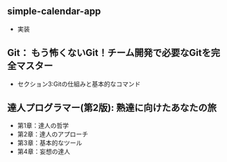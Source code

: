 ## simple-calendar-app
- 実装

## Git： もう怖くないGit！チーム開発で必要なGitを完全マスター
- セクション3:Gitの仕組みと基本的なコマンド

## 達人プログラマー(第2版): 熟達に向けたあなたの旅
- 第1章：達人の哲学
- 第2章：達人のアプローチ
- 第3章：基本的なツール
- 第4章：妄想の達人